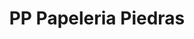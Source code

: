 ---
title: "PP Papeleria Piedras"
url: /ciudad-autonoma-de-buenos-aires/pp-papeleria-piedras/
shop: material de oficina
---